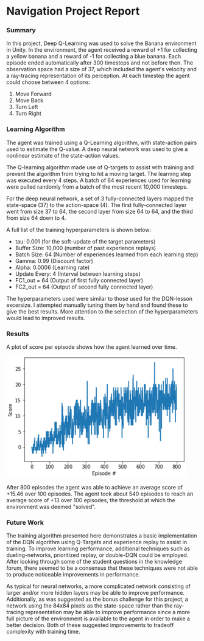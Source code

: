 [//]: # (Image References)

[image1]: https://github.com/drewmitchner/Udacity_DeepRL_Project1_Navigation/blob/main/Banana_Navigation_ScorePerEpisode.PNG "Learning Plot"

# Navigation Project Report

### Summary

In this project, Deep Q-Learning was used to solve the Banana environment in Unity. In the environment, the agent received a reward of +1 for collecting a yellow banana and a reward of -1 for collecting a blue banana. Each episode ended automatically after 300 timesteps and not before then. The observation space had a size of 37, which included the agent's velocity and a ray-tracing representation of its perception. At each timestep the agent could choose between 4 options:

1. Move Forward
2. Move Back
3. Turn Left
4. Turn Right

### Learning Algorithm

The agent was trained using a Q-Learning algorithm, with state-action pairs used to estimate the Q-value. A deep neural network was used to give a nonlinear estimate of the state-action values.

The Q-learning algorithm made use of Q-targets to assist with training and prevent the algorithm from trying to hit a moving target. The learning step was executed every 4 steps. A batch of 64 experiences used for learning were pulled randomly from a batch of the most recent 10,000 timesteps. 

For the deep neural network, a set of 3 fully-connected layers mapped the state-space (37) to the action-space (4). The first fully-connected layer went from size 37 to 64, the second layer from size 64 to 64, and the third from size 64 down to 4.

A full list of the training hyperparameters is shown below:

- tau: 0.001 (for the soft-update of the target parameters)
- Buffer Size: 10,000 (number of past experience replays)
- Batch Size: 64 (Number of experiences learned from each learning step)
- Gamma: 0.99 (Discount factor)
- Alpha: 0.0006 (Learning rate)
- Update Every: 4 (Interval between learning steps)
- FC1_out = 64 (Output of first fully connected layer)
- FC2_out = 64 (Output of second fully connected layer)

The hyperparameters used were similar to those used for the DQN-lesson excersize. I attempted manually tuning them by hand and found these to give the best results. More attention to the selection of the hyperparameters would lead to improved results.

### Results

A plot of score per episode shows how the agent learned over time.

![Learning Plot][image1]

After 800 episodes the agent was able to achieve an average score of +15.46 over 100 episodes. The agent took about 540 episodes to reach an average score of +13 over 100 episodes, the threshold at which the environment was deemed "solved".

### Future Work

The training algorithm presented here demonstrates a basic implementation of the DQN algorithm using Q-Targets and experience replay to assist in training. To improve learning performance, additional techniques such as dueling-networks, prioritized replay, or double-DQN could be employed. After looking through some of the student questions in the knowledge forum, there seemed to be a consensus that these techniques were not able to produce noticeable improvements in performance.

As typical for neural networks, a more complicated network consisting of larger and/or more hidden layers may be able to improve performance. Additionally, as was suggested as the bonus challenge for this project, a network using the 84x84 pixels as the state-space rather than the ray-tracing representation may be able to improve performance since a more full picture of the environment is available to the agent in order to make a better decision. Both of these suggested improvements to tradeoff complexity with training time.
